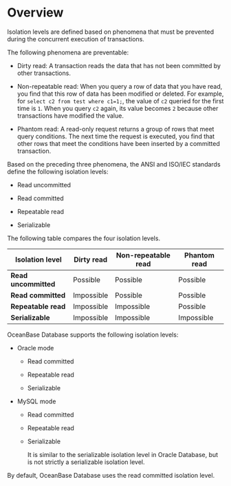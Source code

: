 # Overview

Isolation levels are defined based on phenomena that must be prevented during the concurrent execution of transactions.

The following phenomena are preventable:

* Dirty read: A transaction reads the data that has not been committed by other transactions.

* Non-repeatable read: When you query a row of data that you have read, you find that this row of data has been modified or deleted. For example, for `select c2 from test where c1=1;`, the value of `c2` queried for the first time is `1`. When you query `c2` again, its value becomes `2` because other transactions have modified the value.

* Phantom read: A read-only request returns a group of rows that meet query conditions. The next time the request is executed, you find that other rows that meet the conditions have been inserted by a committed transaction.

Based on the preceding three phenomena, the ANSI and ISO/IEC standards define the following isolation levels:

* Read uncommitted

* Read committed

* Repeatable read

* Serializable

The following table compares the four isolation levels.

| Isolation level | Dirty read | Non-repeatable read | Phantom read |
|----------|----|-------|----|
| **Read uncommitted** | Possible | Possible | Possible |
| **Read committed** | Impossible | Possible | Possible |
| **Repeatable read** | Impossible | Impossible | Possible |
| **Serializable** | Impossible | Impossible | Impossible |

OceanBase Database supports the following isolation levels:

* Oracle mode

   * Read committed

   * Repeatable read

   * Serializable

* MySQL mode

   * Read committed

   * Repeatable read

   * Serializable

      It is similar to the serializable isolation level in Oracle Database, but is not strictly a serializable isolation level.

By default, OceanBase Database uses the read committed isolation level.

